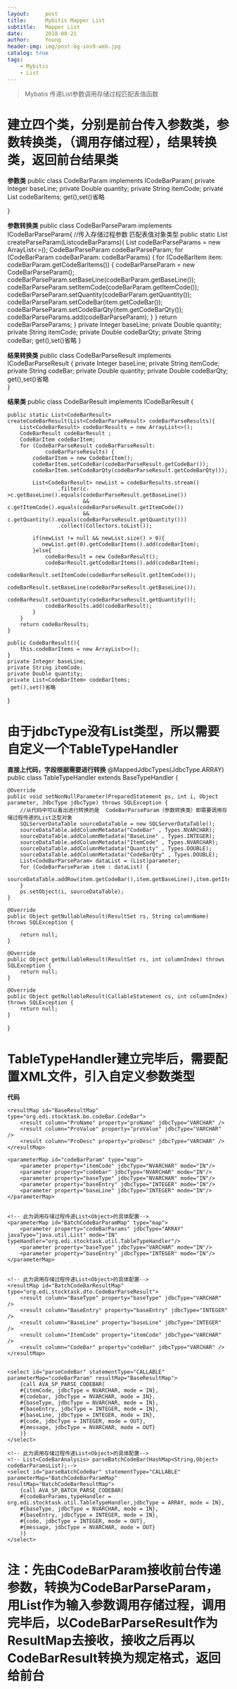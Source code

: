 ```yaml
---
layout:     post
title:      Mybitis Mapper List
subtitle:   Mapper List
date:       2018-08-21
author:     Young
header-img: img/post-bg-ios9-web.jpg
catalog: true
tags:
    - Mybitis
    - List
---
```


>Mybatis 传递List参数调用存储过程匹配表值函数

# 建立四个类，分别是前台传入参数类，参数转换类，（调用存储过程），结果转换类，返回前台结果类
**参数类**
public class CodeBarParam implements ICodeBarParam{
    private Integer baseLine;
    private Double quantity;
    private String itemCode;
    private List<CodeBarItem> codeBarItems;
    get(),set()省略

}

**参数转换类**
public class CodeBarParseParam implements ICodeBarParseParam{
    //传入存储过程参数  匹配表值对象类型
    public static List<CodeBarParseParam> createParseParam(List<CodeBarParam>codeBarParams){
        List<CodeBarParseParam> codeBarParseParams = new ArrayList<>();
        CodeBarParseParam codeBarParseParam;
        for (CodeBarParam codeBarParam:
             codeBarParams) {
            for (CodeBarItem item:
                    codeBarParam.getCodeBarItems()) {
                codeBarParseParam = new CodeBarParseParam();
                codeBarParseParam.setBaseLine(codeBarParam.getBaseLine());
                codeBarParseParam.setItemCode(codeBarParam.getItemCode());
                codeBarParseParam.setQuantity(codeBarParam.getQuantity());
                codeBarParseParam.setCodeBar(item.getCodeBar());
                codeBarParseParam.setCodeBarQty(item.getCodeBarQty());
                codeBarParseParams.add(codeBarParseParam);
            }
        }
        return codeBarParseParams;
    }
    private Integer baseLine;
    private Double quantity;
    private String itemCode;
    private Double codeBarQty;
    private String codeBar;
    get(),set()省略 
}

**结果转换类**
public class CodeBarParseResult implements ICodeBarParseResult {
    private Integer baseLine;
    private String itemCode;
    private String codeBar;
    private Double quantity;
    private Double codeBarQty;
    get(),set()省略   
}

**结果类**
public class CodeBarResult implements ICodeBarResult {

    public static List<CodeBarResult> createCodeBarResult(List<CodeBarParseResult> codeBarParseResults){
        List<CodeBarResult> codeBarResults = new ArrayList<>();
        CodeBarResult codeBarResult ;
        CodeBarItem codeBarItem;
        for (CodeBarParseResult codeBarParseResult:
                codeBarParseResults) {
            codeBarItem = new CodeBarItem();
            codeBarItem.setCodeBar(codeBarParseResult.getCodeBar());
            codeBarItem.setCodeBarQty(codeBarParseResult.getCodeBarQty());

            List<CodeBarResult> newList = codeBarResults.stream()
                    .filter(c->c.getBaseLine().equals(codeBarParseResult.getBaseLine())
                            && c.getItemCode().equals(codeBarParseResult.getItemCode())
                            && c.getQuantity().equals(codeBarParseResult.getQuantity()))
                    .collect(Collectors.toList());

            if(newList != null && newList.size() > 0){
               newList.get(0).getCodeBarItems().add(codeBarItem);
            }else{
                codeBarResult = new CodeBarResult();
                codeBarResult.getCodeBarItems().add(codeBarItem);
                codeBarResult.setItemCode(codeBarParseResult.getItemCode());
                codeBarResult.setBaseLine(codeBarParseResult.getBaseLine());
                codeBarResult.setQuantity(codeBarParseResult.getQuantity());
                codeBarResults.add(codeBarResult);
            }
        }
        return codeBarResults;
    }

    public CodeBarResult(){
        this.codeBarItems = new ArrayList<>();
    }
    private Integer baseLine;
    private String itemCode;
    private Double quantity;
    private List<CodeBarItem> codeBarItems;
     get(),set()省略 
}




# 由于jdbcType没有List类型，所以需要自定义一个TableTypeHandler
**直接上代码，字段根据需要进行转换**
@MappedJdbcTypes(JdbcType.ARRAY)
public class TableTypeHandler extends BaseTypeHandler<Object> {

    @Override
    public void setNonNullParameter(PreparedStatement ps, int i, Object parameter, JdbcType jdbcType) throws SQLException {
        //从代码中可以看出进行转换的是  CodeBarParseParam（参数转换类）即需要调用存储过程传递的List泛型对象
        SQLServerDataTable sourceDataTable = new SQLServerDataTable();
        sourceDataTable.addColumnMetadata("CodeBar" , Types.NVARCHAR);
        sourceDataTable.addColumnMetadata("BaseLine" , Types.INTEGER);
        sourceDataTable.addColumnMetadata("ItemCode" , Types.NVARCHAR);
        sourceDataTable.addColumnMetadata("Quantity" , Types.DOUBLE);
        sourceDataTable.addColumnMetadata("CodeBarQty" , Types.DOUBLE);
        List<CodeBarParseParam> dataList = (List)parameter;
        for (CodeBarParseParam item : dataList) {
             sourceDataTable.addRow(item.getCodeBar(),item.getBaseLine(),item.getItemCode(),item.getQuantity(),item.getCodeBarQty());
        }
        ps.setObject(i, sourceDataTable);
    }

    @Override
    public Object getNullableResult(ResultSet rs, String columnName) throws SQLException {

        return null;
    }

    @Override
    public Object getNullableResult(ResultSet rs, int columnIndex) throws SQLException {
        return null;
    }

    @Override
    public Object getNullableResult(CallableStatement cs, int columnIndex) throws SQLException {
        return null;
    }
}


# TableTypeHandler建立完毕后，需要配置XML文件，引入自定义参数类型

**代码**
<?xml version="1.0" encoding="UTF-8" ?>
<!DOCTYPE mapper PUBLIC "-//mybatis.org//DTD Mapper 3.0//EN" "http://mybatis.org/dtd/mybatis-3-mapper.dtd" >
<!-- <mapper namespace="org.edi.stocktask.mapper.CodeBarMapper"> -->
    <resultMap id="BaseResultMap" type="org.edi.stocktask.bo.codeBar.CodeBar">
        <result column="ProName" property="proName" jdbcType="VARCHAR" />
        <result column="ProValue" property="proValue" jdbcType="VARCHAR" />
        <result column="ProDesc" property="proDesc" jdbcType="VARCHAR" />
    </resultMap>

    <parameterMap id="codeBarParam" type="map">
        <parameter property="itemCode" jdbcType="NVARCHAR" mode="IN"/>
        <parameter property="codebar" jdbcType="NVARCHAR" mode="IN"/>
        <parameter property="baseType" jdbcType="NVARCHAR" mode="IN"/>
        <parameter property="baseEntry" jdbcType="INTEGER" mode="IN"/>
        <parameter property="baseLine" jdbcType="INTEGER" mode="IN"/>
    </parameterMap>


    <!-- 此为调用存储过程传递List<Object>的具体配置-->
    <parameterMap id="BatchCodeBarParamMap" type="map">
        <parameter property="codeBarParams" jdbcType="ARRAY" javaType="java.util.List" mode="IN" typeHandler="org.edi.stocktask.util.TableTypeHandler"/>
        <parameter property="baseType" jdbcType="VARCHAR" mode="IN"/>
        <parameter property="baseEntry" jdbcType="INTEGER" mode="IN"/>
    </parameterMap>


    <!-- 此为调用存储过程传递List<Object>的具体配置-->
    <resultMap id="BatchCodeBarResultMap" type="org.edi.stocktask.dto.CodeBarParseResult">
        <result column="BaseType" property="baseType" jdbcType="VARCHAR" />
        <result column="BaseEntry" property="baseEntry" jdbcType="INTEGER" />
        <result column="BaseLine" property="baseLine" jdbcType="INTEGER" />
        <result column="ItemCode" property="itemCode" jdbcType="VARCHAR" />
        <result column="CodeBar" property="codeBar" jdbcType="VARCHAR" />
    </resultMap>


    <select id="parseCodeBar" statementType="CALLABLE" parameterMap="codeBarParam" resultMap="BaseResultMap">
        {call AVA_SP_PARSE_CODEBAR(
        #{itemCode, jdbcType = NVARCHAR, mode = IN},
        #{codebar, jdbcType = NVARCHAR, mode = IN},
        #{baseType, jdbcType = NVARCHAR, mode = IN},
        #{baseEntry, jdbcType = INTEGER, mode = IN},
        #{baseLine, jdbcType = INTEGER, mode = IN},
        #{code, jdbcType = INTEGER, mode = OUT},
        #{message, jdbcType = NVARCHAR, mode = OUT}
        )}
    </select>

    <!-- 此为调用存储过程传递List<Object>的具体配置-->
    <!-- List<CodeBarAnalysis> parseBatchCodeBar(HashMap<String,Object> codeBarParamsList);-->
    <select id="parseBatchCodeBar" statementType="CALLABLE" parameterMap="BatchCodeBarParamMap"  resultMap="BatchCodeBarResultMap">
        {call AVA_SP_BATCH_PARSE_CODEBAR(
        #{codeBarParams,typeHandler = org.edi.stocktask.util.TableTypeHandler,jdbcType = ARRAY, mode = IN},
        #{baseType, jdbcType = NVARCHAR, mode = IN},
        #{baseEntry, jdbcType = INTEGER, mode = IN},
        #{code, jdbcType = INTEGER, mode = OUT},
        #{message, jdbcType = NVARCHAR, mode = OUT}
        )}
    </select>
<!-- </mapper> -->




# 注：先由CodeBarParam接收前台传递参数，转换为CodeBarParseParam，用List<CodeBarParseParam>作为输入参数调用存储过程，调用完毕后，以CodeBarParseResult作为ResultMap去接收，接收之后再以CodeBarResult转换为规定格式，返回给前台




